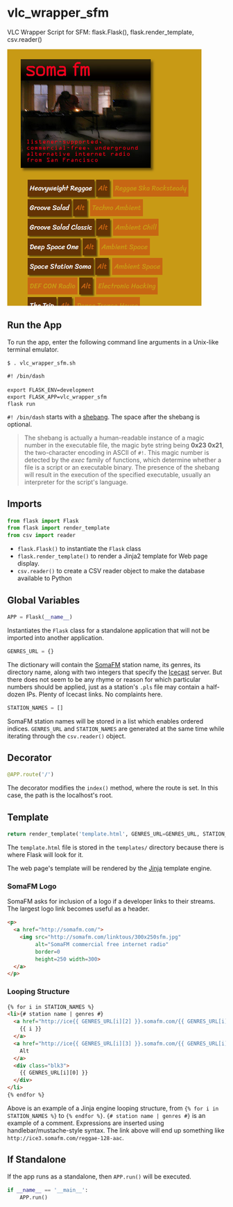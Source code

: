 # vlc_wrapper_sfm
VLC Wrapper Script for SFM: flask.Flask(), flask.render_template, csv.reader()

![screen capture](screen_capture.png)

## Run the App

To run the app, enter the following command line arguments in a Unix-like terminal emulator.

```shell
$ . vlc_wrapper_sfm.sh
```

```shell
#! /bin/dash

export FLASK_ENV=development
export FLASK_APP=vlc_wrapper_sfm
flask run
```

`#! /bin/dash` starts with a [shebang](https://en.wikipedia.org/wiki/Shebang_(Unix)#Magic_number). The space after the shebang is optional.

>The shebang is actually a human-readable instance of a magic number in the executable file, the magic byte string being **0x23 0x21**, the two-character encoding in ASCII of `#!`. This magic number is detected by the _exec_ family of functions, which determine whether a file is a script or an executable binary. The presence of the shebang will result in the execution of the specified executable, usually an interpreter for the script's language.

## Imports

```python
from flask import Flask
from flask import render_template
from csv import reader
```

- `flask.Flask()` to instantiate the `Flask` class
- `flask.render_template()` to render a Jinja2 template for Web page display.
- `csv.reader()` to create a CSV reader object to make the database available to Python

## Global Variables

```python
APP = Flask(__name__)
```

Instantiates the `Flask` class for a standalone application that will not be imported into another application.

```python
GENRES_URL = {}
```

The dictionary will contain the [SomaFM](http://somafm.com/) station name, its genres, its directory name, along with two integers that specify the [Icecast](http://icecast.org/) server. But there does not seem to be any rhyme or reason for which particular numbers should be applied, just as a station's `.pls` file may contain a half-dozen IPs. Plenty of Icecast links. No complaints here.

```python
STATION_NAMES = []
```

SomaFM station names will be stored in a list which enables ordered indices. `GENRES_URL` and `STATION_NAMES` are generated at the same time while iterating through the `csv.reader()` object.

## Decorator

```python
@APP.route('/')
```

The decorator modifies the `index()` method, where the route is set. In this case, the path is the localhost's root.

## Template

```python
return render_template('template.html', GENRES_URL=GENRES_URL, STATION_NAMES=STATION_NAMES)
```

The `template.html` file is stored in the `templates/` directory because there is where Flask will look for it.

The web page's template will be rendered by the [Jinja](https://palletsprojects.com/p/jinja/) template engine.

### SomaFM Logo

SomaFM asks for inclusion of a logo if a developer links to their streams. The largest logo link becomes useful as a header.

```html
<p>
  <a href="http://somafm.com/">
    <img src="http://somafm.com/linktous/300x250sfm.jpg" 
         alt="SomaFM commercial free internet radio" 
         border=0 
         height=250 width=300>
  </a>
</p>
```

### Looping Structure

```html
{% for i in STATION_NAMES %}
<li>{# station name | genres #}
  <a href="http://ice{{ GENRES_URL[i][2] }}.somafm.com/{{ GENRES_URL[i][1] }}-128-aac" target="_blank" class="blk1">
    {{ i }}
  </a>
  <a href="http://ice{{ GENRES_URL[i][3] }}.somafm.com/{{ GENRES_URL[i][1] }}-128-aac" target="_blank" class="blk2">
    Alt
  </a>
  <div class="blk3">
    {{ GENRES_URL[i][0] }}
  </div>
</li>
{% endfor %}
```

Above is an example of a Jinja engine looping structure, from `{% for i in STATION_NAMES %}` to `{% endfor %}`. `{# station name | genres #}` is an example of a comment. Expressions are inserted using handlebar/mustache-style syntax. The link above will end up something like `http://ice3.somafm.com/reggae-128-aac`. 

## If Standalone

If the app runs as a standalone, then `APP.run()` will be executed.

```python
if __name__ == '__main__':
    APP.run()
```
